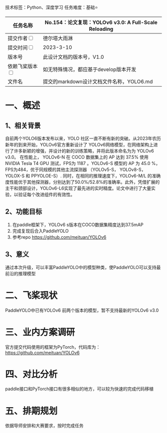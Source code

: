 技术标签：Python、深度学习
任务难度：基础⭐️

|任务名称 | No.154：论文复现：YOLOv6 v3.0: A Full-Scale Reloading | 
|---|---|
|提交作者<input type="checkbox" class="rowselector hidden"> | 德尔塔大雨淋| 
|提交时间<input type="checkbox" class="rowselector hidden"> | 2023-3-10 | 
|版本号 | 此设计文档的版本号，V1.0 | 
|依赖飞桨版本<input type="checkbox" class="rowselector hidden"> | 如无特殊情况，都应基于develop版本开发 | 
|文件名 | 提交的markdown设计文档文件名称，YOLO6.md<br> | 

# 一、概述
## 1、相关背景
自前两个YOLO6版本发布以来，YOLO 社区一直不断有新的突破。从2023年农历新年的到来开始，YOLOv6官方重新设计了 YOLOv6网络模型，在网络架构上进行了许多新颖的增强，并设计的新的训练策略，并将此版本命名为为 YOLOv6 v3.0。
在性能上， YOLOv6-N 在 COCO 数据集上的 AP 达到 37.5% 使用 NVIDIA Tesla T4 GPU 测试，FPS为 1187  。YOLOv6-S 模型的 AP 为 45.0 %，FPS为484，优于同规模的其他主流探测器 （YOLOv5-S， YOLOv8-S， YOLOX-S 和 PPYOLOE-S）.
同时，在相同的推理速度下，YOLOv6-M/L 的准确度性能优于其他探测器，分别达到了50.0%/52.8%的准确率。此外，凭借扩展的主干和颈部设计，YOLOv6-L6实现了最先进的实时精度。论文中进行了大量实验，以验证每个改进组件的有效性。

## 2、功能目标
1. 在paddle框架下，YOLOv6 s版本在COCO数据集精度达到37.5mAP
2. 完成复现后合入PaddleYOLO
3. 参考repo https://github.com/meituan/YOLOv6

## 3、意义
通过本次升级，可以丰富PaddleYOLO中的模型种类，使PaddleYOLO可以支持最前沿的推理模型

# 二、飞桨现状
PaddleYOLO中已有YOLOv6 前两个版本的模型，暂不支持最新的YOLOv6 v3.0


# 三、业内方案调研
官方提交代码使用的框架为PyTorch，代码库为：https://github.com/meituan/YOLOv6

# 四、对比分析
paddle接口和PyTorch接口有很多相似的地方，可以较为快速的完成代码移植

# 五、排期规划
依据导师安排和大赛要求，按时完成任务

